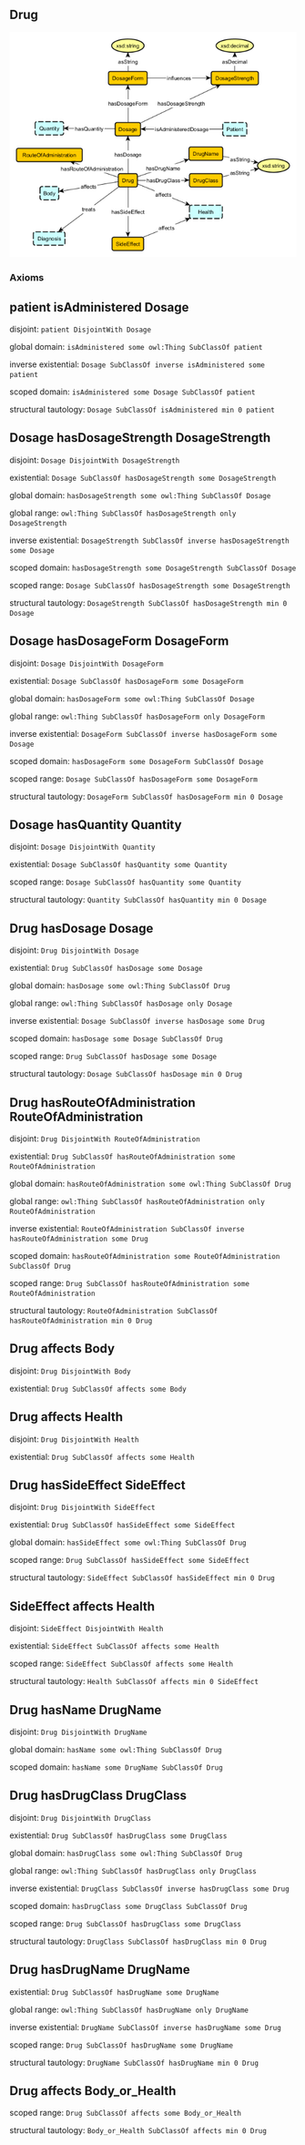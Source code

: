 ## Drug
![schema-diagram](Drug.png)

### Axioms

## patient isAdministered Dosage
disjoint: `patient DisjointWith Dosage`

global domain: `isAdministered some owl:Thing SubClassOf patient`

inverse existential: `Dosage SubClassOf inverse isAdministered some patient`

scoped domain: `isAdministered some Dosage SubClassOf patient`

structural tautology: `Dosage SubClassOf isAdministered min 0 patient`

## Dosage hasDosageStrength DosageStrength
disjoint: `Dosage DisjointWith DosageStrength`

existential: `Dosage SubClassOf hasDosageStrength some DosageStrength`

global domain: `hasDosageStrength some owl:Thing SubClassOf Dosage`

global range: `owl:Thing SubClassOf hasDosageStrength only DosageStrength`

inverse existential: `DosageStrength SubClassOf inverse hasDosageStrength some Dosage`

scoped domain: `hasDosageStrength some DosageStrength SubClassOf Dosage`

scoped range: `Dosage SubClassOf hasDosageStrength some DosageStrength`

structural tautology: `DosageStrength SubClassOf hasDosageStrength min 0 Dosage`

## Dosage hasDosageForm DosageForm
disjoint: `Dosage DisjointWith DosageForm`

existential: `Dosage SubClassOf hasDosageForm some DosageForm`

global domain: `hasDosageForm some owl:Thing SubClassOf Dosage`

global range: `owl:Thing SubClassOf hasDosageForm only DosageForm`

inverse existential: `DosageForm SubClassOf inverse hasDosageForm some Dosage`

scoped domain: `hasDosageForm some DosageForm SubClassOf Dosage`

scoped range: `Dosage SubClassOf hasDosageForm some DosageForm`

structural tautology: `DosageForm SubClassOf hasDosageForm min 0 Dosage`

## Dosage hasQuantity Quantity
disjoint: `Dosage DisjointWith Quantity`

existential: `Dosage SubClassOf hasQuantity some Quantity`

scoped range: `Dosage SubClassOf hasQuantity some Quantity`

structural tautology: `Quantity SubClassOf hasQuantity min 0 Dosage`

## Drug hasDosage Dosage
disjoint: `Drug DisjointWith Dosage`

existential: `Drug SubClassOf hasDosage some Dosage`

global domain: `hasDosage some owl:Thing SubClassOf Drug`

global range: `owl:Thing SubClassOf hasDosage only Dosage`

inverse existential: `Dosage SubClassOf inverse hasDosage some Drug`

scoped domain: `hasDosage some Dosage SubClassOf Drug`

scoped range: `Drug SubClassOf hasDosage some Dosage`

structural tautology: `Dosage SubClassOf hasDosage min 0 Drug`

## Drug hasRouteOfAdministration RouteOfAdministration
disjoint: `Drug DisjointWith RouteOfAdministration`

existential: `Drug SubClassOf hasRouteOfAdministration some RouteOfAdministration`

global domain: `hasRouteOfAdministration some owl:Thing SubClassOf Drug`

global range: `owl:Thing SubClassOf hasRouteOfAdministration only RouteOfAdministration`

inverse existential: `RouteOfAdministration SubClassOf inverse hasRouteOfAdministration some Drug`

scoped domain: `hasRouteOfAdministration some RouteOfAdministration SubClassOf Drug`

scoped range: `Drug SubClassOf hasRouteOfAdministration some RouteOfAdministration`

structural tautology: `RouteOfAdministration SubClassOf hasRouteOfAdministration min 0 Drug`

## Drug affects Body
disjoint: `Drug DisjointWith Body`

existential: `Drug SubClassOf affects some Body`

## Drug affects Health
disjoint: `Drug DisjointWith Health`

existential: `Drug SubClassOf affects some Health`

## Drug hasSideEffect SideEffect
disjoint: `Drug DisjointWith SideEffect`

existential: `Drug SubClassOf hasSideEffect some SideEffect`

global domain: `hasSideEffect some owl:Thing SubClassOf Drug`

scoped range: `Drug SubClassOf hasSideEffect some SideEffect`

structural tautology: `SideEffect SubClassOf hasSideEffect min 0 Drug`

## SideEffect affects Health
disjoint: `SideEffect DisjointWith Health`

existential: `SideEffect SubClassOf affects some Health`

scoped range: `SideEffect SubClassOf affects some Health`

structural tautology: `Health SubClassOf affects min 0 SideEffect`

## Drug hasName DrugName
disjoint: `Drug DisjointWith DrugName`

global domain: `hasName some owl:Thing SubClassOf Drug`

scoped domain: `hasName some DrugName SubClassOf Drug`

## Drug hasDrugClass DrugClass
disjoint: `Drug DisjointWith DrugClass`

existential: `Drug SubClassOf hasDrugClass some DrugClass`

global domain: `hasDrugClass some owl:Thing SubClassOf Drug`

global range: `owl:Thing SubClassOf hasDrugClass only DrugClass`

inverse existential: `DrugClass SubClassOf inverse hasDrugClass some Drug`

scoped domain: `hasDrugClass some DrugClass SubClassOf Drug`

scoped range: `Drug SubClassOf hasDrugClass some DrugClass`

structural tautology: `DrugClass SubClassOf hasDrugClass min 0 Drug`

## Drug hasDrugName DrugName
existential: `Drug SubClassOf hasDrugName some DrugName`

global range: `owl:Thing SubClassOf hasDrugName only DrugName`

inverse existential: `DrugName SubClassOf inverse hasDrugName some Drug`

scoped range: `Drug SubClassOf hasDrugName some DrugName`

structural tautology: `DrugName SubClassOf hasDrugName min 0 Drug`

## Drug affects Body_or_Health
scoped range: `Drug SubClassOf affects some Body_or_Health`

structural tautology: `Body_or_Health SubClassOf affects min 0 Drug`

